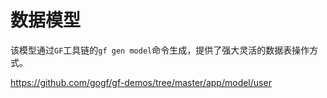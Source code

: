 
# 数据模型

该模型通过`GF`工具链的`gf gen model`命令生成，提供了强大灵活的数据表操作方式。

https://github.com/gogf/gf-demos/tree/master/app/model/user






